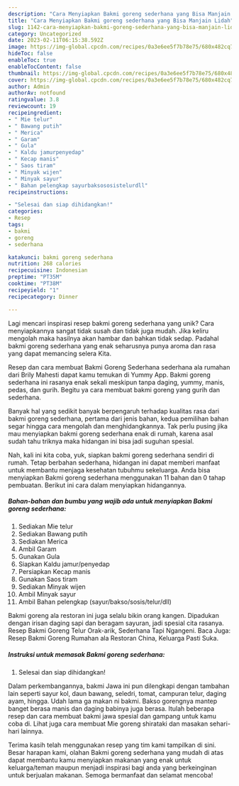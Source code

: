 ```yaml
---
description: "Cara Menyiapkan Bakmi goreng sederhana yang Bisa Manjain Lidah"
title: "Cara Menyiapkan Bakmi goreng sederhana yang Bisa Manjain Lidah"
slug: 1142-cara-menyiapkan-bakmi-goreng-sederhana-yang-bisa-manjain-lidah
category: Uncategorized
date: 2023-02-11T06:15:38.592Z
image: https://img-global.cpcdn.com/recipes/0a3e6ee5f7b78e75/680x482cq70/bakmi-goreng-sederhana-foto-resep-utama.jpg
hideToc: false
enableToc: true
enableTocContent: false
thumbnail: https://img-global.cpcdn.com/recipes/0a3e6ee5f7b78e75/680x482cq70/bakmi-goreng-sederhana-foto-resep-utama.jpg
cover: https://img-global.cpcdn.com/recipes/0a3e6ee5f7b78e75/680x482cq70/bakmi-goreng-sederhana-foto-resep-utama.jpg
author: Admin
authorAv: notfound
ratingvalue: 3.8
reviewcount: 19
recipeingredient:
- " Mie telur"
- " Bawang putih"
- " Merica"
- " Garam"
- " Gula"
- " Kaldu jamurpenyedap"
- " Kecap manis"
- " Saos tiram"
- " Minyak wijen"
- " Minyak sayur"
- " Bahan pelengkap sayurbaksososistelurdll"
recipeinstructions:

- "Selesai dan siap dihidangkan!"
categories:
- Resep
tags:
- bakmi
- goreng
- sederhana

katakunci: bakmi goreng sederhana 
nutrition: 268 calories
recipecuisine: Indonesian
preptime: "PT35M"
cooktime: "PT38M"
recipeyield: "1"
recipecategory: Dinner

---
```





Lagi mencari inspirasi resep bakmi goreng sederhana yang unik? Cara menyiapkannya sangat tidak susah dan tidak juga mudah. Jika keliru mengolah maka hasilnya akan hambar dan bahkan tidak sedap. Padahal bakmi goreng sederhana yang enak seharusnya punya aroma dan rasa yang dapat memancing selera Kita.





Resep dan cara membuat Bakmi Goreng Sederhana sederhana ala rumahan dari Brily Mahesti dapat kamu temukan di Yummy App. Bakmi goreng sederhana ini rasanya enak sekali meskipun tanpa daging, yummy, manis, pedas, dan gurih. Begitu ya cara membuat bakmi goreng yang gurih dan sederhana.

Banyak hal yang sedikit banyak berpengaruh terhadap kualitas rasa dari bakmi goreng sederhana, pertama dari jenis bahan, kedua pemilihan bahan segar hingga cara mengolah dan menghidangkannya. Tak perlu pusing jika mau menyiapkan bakmi goreng sederhana enak di rumah, karena asal sudah tahu triknya maka hidangan ini bisa jadi suguhan spesial.






Nah, kali ini kita coba, yuk, siapkan bakmi goreng sederhana sendiri di rumah. Tetap berbahan sederhana, hidangan ini dapat memberi manfaat untuk membantu menjaga kesehatan tubuhmu sekeluarga. Anda bisa menyiapkan Bakmi goreng sederhana menggunakan 11 bahan dan 0 tahap pembuatan. Berikut ini cara dalam menyiapkan hidangannya.

<!--inarticleads1-->

##### Bahan-bahan dan bumbu yang wajib ada untuk menyiapkan Bakmi goreng sederhana:

1. Sediakan  Mie telur
1. Sediakan  Bawang putih
1. Sediakan  Merica
1. Ambil  Garam
1. Gunakan  Gula
1. Siapkan  Kaldu jamur/penyedap
1. Persiapkan  Kecap manis
1. Gunakan  Saos tiram
1. Sediakan  Minyak wijen
1. Ambil  Minyak sayur
1. Ambil  Bahan pelengkap (sayur/bakso/sosis/telur/dll)


Bakmi goreng ala restoran ini juga selalu bikin orang kangen. Dipadukan dengan irisan daging sapi dan beragam sayuran, jadi spesial cita rasanya. Resep Bakmi Goreng Telur Orak-arik, Sederhana Tapi Ngangeni. Baca Juga: Resep Bakmi Goreng Rumahan ala Restoran China, Keluarga Pasti Suka. 

<!--inarticleads2-->

##### Instruksi untuk memasak Bakmi goreng sederhana:


1. Selesai dan siap dihidangkan!

Dalam perkembangannya, bakmi Jawa ini pun dilengkapi dengan tambahan lain seperti sayur kol, daun bawang, seledri, tomat, campuran telur, daging ayam, hingga. Udah lama ga makan ni bakmi. Bakso gorengnya mantep banget berasa manis dan daging babinya juga berasa. Itulah beberapa resep dan cara membuat bakmi jawa spesial dan gampang untuk kamu coba di. Lihat juga cara membuat Mie goreng shirataki dan masakan sehari-hari lainnya. 

Terima kasih telah menggunakan resep yang tim kami tampilkan di sini. Besar harapan kami, olahan Bakmi goreng sederhana yang mudah di atas dapat membantu kamu menyiapkan makanan yang enak untuk keluarga/teman maupun menjadi inspirasi bagi anda yang berkeinginan untuk berjualan makanan. Semoga bermanfaat dan selamat mencoba!
